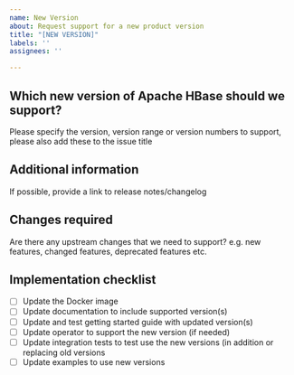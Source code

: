 ```yaml
---
name: New Version
about: Request support for a new product version
title: "[NEW VERSION]"
labels: ''
assignees: ''

---
```


## Which new version of Apache HBase should we support?

Please specify the version, version range or version numbers to support, please also add these to the issue title

## Additional information

If possible, provide a link to release notes/changelog

## Changes required

Are there any upstream changes that we need to support?
e.g. new features, changed features, deprecated features etc.

## Implementation checklist

<!--
    Please don't change anything in this list.
    Not all of these steps are necessary for all versions.
-->

- [ ] Update the Docker image
- [ ] Update documentation to include supported version(s)
- [ ] Update and test getting started guide with updated version(s)
- [ ] Update operator to support the new version (if needed)
- [ ] Update integration tests to test use the new versions (in addition or replacing old versions
- [ ] Update examples to use new versions
